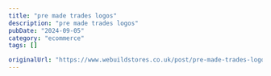 ```yaml
---
title: "pre made trades logos"
description: "pre made trades logos"
pubDate: "2024-09-05"
category: "ecommerce"
tags: []

originalUrl: "https://www.webuildstores.co.uk/post/pre-made-trades-logos"
---
```


#

